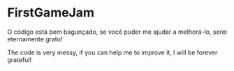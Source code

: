 # FirstGameJam
O código está bem bagunçado, se você puder me ajudar a melhorá-lo, serei eternamente grato!

The code is very messy, if you can help me to improve it, I will be forever grateful!
